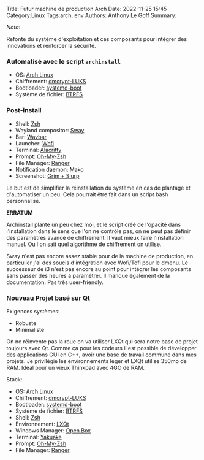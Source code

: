 Title: Futur machine de production Arch
Date: 2022-11-25 15:45
Category:Linux
Tags:arch, env
Authors: Anthony Le Goff
Summary:


*Nota:*

Refonte du système d'exploitation et ces composants pour intégrer des innovations et renforcer la sécurité.

### Automatisé avec le script `archinstall`

* OS: [Arch Linux](https://archlinux.org/)
* Chiffrement: [dmcrypt-LUKS](https://fr.wikipedia.org/wiki/Dm-crypt)
* Bootloader: [systemd-boot](https://systemd.network/systemd-boot.html)
* Système de fichier: [BTRFS](https://fr.wikipedia.org/wiki/Btrfs)

### Post-install

* Shell: [Zsh](https://zsh.sourceforge.io/)
* Wayland compositor: [Sway](https://swaywm.org/)
* Bar: [Waybar](https://github.com/Alexays/Waybar)
* Launcher: [Wofi](https://hg.sr.ht/~scoopta/wofi)
* Terminal: [Alacritty](https://alacritty.org/)
* Prompt: [Oh-My-Zsh](https://ohmyz.sh/)
* File Manager: [Ranger](https://ranger.github.io/)
* Notification daemon: [Mako](https://wayland.emersion.fr/mako/)
* Screenshot: [Grim + Slurp](https://wayland.emersion.fr/grim/)


Le but est de simplifier la réinstallation du système en cas de plantage et d'automatiser un peu. Cela pourrait être fait dans un script bash personnalisé. 

**ERRATUM**

Archinstall plante un peu chez moi, et le script créé de l'opacité dans l'installation dans le sens que l'on ne contrôle pas, on ne peut pas définir des paramètres avancé de chiffrement. Il vaut mieux faire l'installation manuel. Ou l'on sait quel algorithme de chiffrement on utilise.

Sway n'est pas encore assez stable pour de la machine de production, en particulier j'ai des soucis d'intégration avec Wofi/Tofi pour le dmenu. Le successeur de i3 n'est pas encore au point pour intégrer les composants sans passer des heures à paramêtrer. Il manque également de la documentation. Pas très user-friendly.

### Nouveau Projet basé sur Qt

Exigences systèmes:

* Robuste
* Minimaliste


On ne réinvente pas la roue on va utiliser LXQt qui sera notre base de projet toujours avec Qt. Comme ça pour les codeurs il est possible de développer des applications GUI en C++, avoir une base de travail commune dans mes projets. Je privilégie les environnements léger et LXQt utilise 350mo de RAM. Idéal pour un vieux Thinkpad avec 4GO de RAM. 

Stack:

* OS: [Arch Linux](https://archlinux.org/)
* Chiffrement: [dmcrypt-LUKS](https://fr.wikipedia.org/wiki/Dm-crypt)
* Bootloader: [systemd-boot](https://systemd.network/systemd-boot.html)
* Système de fichier: [BTRFS](https://fr.wikipedia.org/wiki/Btrfs)
* Shell: [Zsh](https://zsh.sourceforge.io/)
* Environnement: [LXQt](https://lxqt-project.org/)
* Windows Manager: [Open Box](http://openbox.org/wiki/Main_Page)
* Terminal: [Yakuake](https://wiki.archlinux.org/title/Yakuake)
* Prompt: [Oh-My-Zsh](https://ohmyz.sh/)
* File Manager: [Ranger](https://ranger.github.io/)
